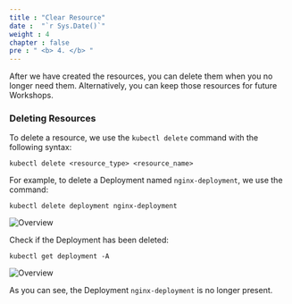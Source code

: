 ```yaml
---
title : "Clear Resource"
date :  "`r Sys.Date()`" 
weight : 4
chapter : false
pre : " <b> 4. </b> "
---
```


After we have created the resources, you can delete them when you no longer need them. Alternatively, you can keep those resources for future Workshops.

### Deleting Resources

To delete a resource, we use the `kubectl delete` command with the following syntax:

    kubectl delete <resource_type> <resource_name>

For example, to delete a Deployment named `nginx-deployment`, we use the command:

    kubectl delete deployment nginx-deployment

![Overview](/images/2-Manifest/25.png)

Check if the Deployment has been deleted:

    kubectl get deployment -A

![Overview](/images/2-Manifest/26.png)

As you can see, the Deployment `nginx-deployment` is no longer present.
